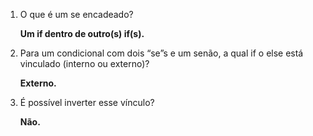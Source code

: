1. O que é um se encadeado?

    **Um if dentro de outro(s) if(s).**

2. Para um condicional com dois “se”s e um senão, a qual if o else está vinculado (interno ou externo)?

    **Externo.**

3. É possível inverter esse vínculo?

    **Não.**
